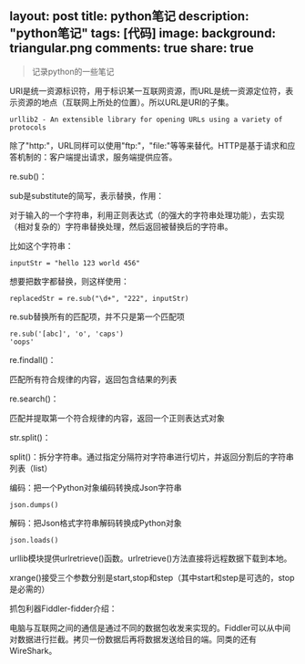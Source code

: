 layout: post
title: python笔记
description: "python笔记"
tags: [代码]
image:
background: triangular.png
comments: true
share: true
---

> 记录python的一些笔记

URI是统一资源标识符，用于标识某一互联网资源，而URL是统一资源定位符，表示资源的地点（互联网上所处的位置）。所以URL是URI的子集。

	urllib2 - An extensible library for opening URLs using a variety of protocols

除了"http:"，URL同样可以使用"ftp:"，"file:"等等来替代。HTTP是基于请求和应答机制的：客户端提出请求，服务端提供应答。

re.sub()：

sub是substitute的简写，表示替换，作用：

对于输入的一个字符串，利用正则表达式（的强大的字符串处理功能），去实现（相对复杂的）字符串替换处理，然后返回被替换后的字符串。

比如这个字符串：
	
	inputStr = "hello 123 world 456"

想要把数字都替换，则这样使用：

	replacedStr = re.sub("\d+", "222", inputStr)

re.sub替换所有的匹配项，并不只是第一个匹配项

	re.sub('[abc]', 'o', 'caps')   
	'oops' 

re.findall()：

匹配所有符合规律的内容，返回包含结果的列表

re.search()：

匹配并提取第一个符合规律的内容，返回一个正则表达式对象

str.split()：

split()：拆分字符串。通过指定分隔符对字符串进行切片，并返回分割后的字符串列表（list）

编码：把一个Python对象编码转换成Json字符串

	json.dumps()

解码：把Json格式字符串解码转换成Python对象

	json.loads()

urllib模块提供urlretrieve()函数。urlretrieve()方法直接将远程数据下载到本地。

xrange()接受三个参数分别是start,stop和step（其中start和step是可选的，stop是必需的）

抓包利器Fiddler-fidder介绍：

电脑与互联网之间的通信是通过不同的数据包收发来实现的。Fiddler可以从中间对数据进行拦截。拷贝一份数据后再将数据发送给目的端。同类的还有WireShark。

